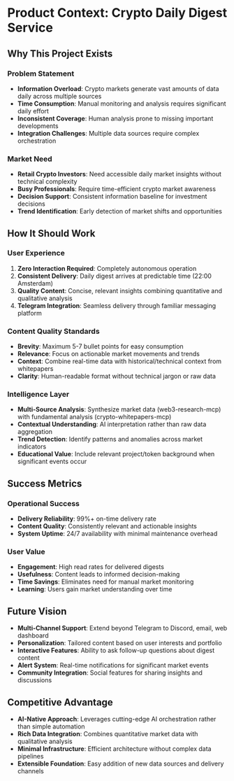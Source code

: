 # Product Context: Crypto Daily Digest Service

## Why This Project Exists

### Problem Statement
- **Information Overload**: Crypto markets generate vast amounts of data daily across multiple sources
- **Time Consumption**: Manual monitoring and analysis requires significant daily effort
- **Inconsistent Coverage**: Human analysis prone to missing important developments
- **Integration Challenges**: Multiple data sources require complex orchestration

### Market Need
- **Retail Crypto Investors**: Need accessible daily market insights without technical complexity
- **Busy Professionals**: Require time-efficient crypto market awareness
- **Decision Support**: Consistent information baseline for investment decisions
- **Trend Identification**: Early detection of market shifts and opportunities

## How It Should Work

### User Experience
1. **Zero Interaction Required**: Completely autonomous operation
2. **Consistent Delivery**: Daily digest arrives at predictable time (22:00 Amsterdam)
3. **Quality Content**: Concise, relevant insights combining quantitative and qualitative analysis
4. **Telegram Integration**: Seamless delivery through familiar messaging platform

### Content Quality Standards
- **Brevity**: Maximum 5-7 bullet points for easy consumption
- **Relevance**: Focus on actionable market movements and trends
- **Context**: Combine real-time data with historical/technical context from whitepapers
- **Clarity**: Human-readable format without technical jargon or raw data

### Intelligence Layer
- **Multi-Source Analysis**: Synthesize market data (web3-research-mcp) with fundamental analysis (crypto-whitepapers-mcp)
- **Contextual Understanding**: AI interpretation rather than raw data aggregation
- **Trend Detection**: Identify patterns and anomalies across market indicators
- **Educational Value**: Include relevant project/token background when significant events occur

## Success Metrics

### Operational Success
- **Delivery Reliability**: 99%+ on-time delivery rate
- **Content Quality**: Consistently relevant and actionable insights
- **System Uptime**: 24/7 availability with minimal maintenance overhead

### User Value
- **Engagement**: High read rates for delivered digests
- **Usefulness**: Content leads to informed decision-making
- **Time Savings**: Eliminates need for manual market monitoring
- **Learning**: Users gain market understanding over time

## Future Vision
- **Multi-Channel Support**: Extend beyond Telegram to Discord, email, web dashboard
- **Personalization**: Tailored content based on user interests and portfolio
- **Interactive Features**: Ability to ask follow-up questions about digest content
- **Alert System**: Real-time notifications for significant market events
- **Community Integration**: Social features for sharing insights and discussions

## Competitive Advantage
- **AI-Native Approach**: Leverages cutting-edge AI orchestration rather than simple automation
- **Rich Data Integration**: Combines quantitative market data with qualitative analysis
- **Minimal Infrastructure**: Efficient architecture without complex data pipelines
- **Extensible Foundation**: Easy addition of new data sources and delivery channels
